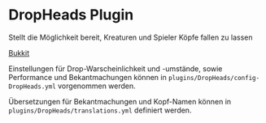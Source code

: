# DropHeads Plugin

Stellt die Möglichkeit bereit, Kreaturen und Spieler Köpfe fallen zu lassen

[Bukkit](https://dev.bukkit.org/projects/dropheads)

Einstellungen für Drop-Warscheinlichkeit und -umstände, sowie Performance und Bekantmachungen können in `plugins/DropHeads/config-DropHeads.yml` vorgenommen werden.

Übersetzungen für Bekantmachungen und Kopf-Namen können in `plugins/DropHeads/translations.yml` definiert werden.
